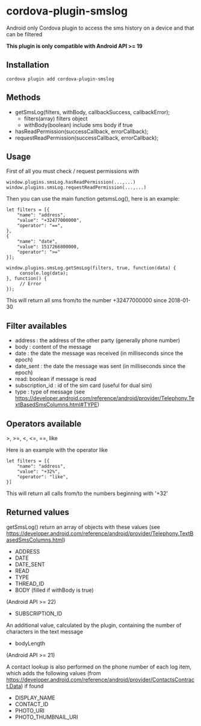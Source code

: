 # cordova-plugin-smslog

Android only
Cordova plugin to access the sms history on a device and that can be filtered

**This plugin is only compatible with Android API >= 19**

## Installation

    cordova plugin add cordova-plugin-smslog

## Methods

- getSmsLog(filters, withBody, callbackSuccess, callbackError);
  - filters(array) filters object
  - withBody(boolean) include sms body if true
- hasReadPermission(successCallback, errorCallback);
- requestReadPermission(successCallback, errorCallback);

## Usage

First of all you must check / request permissions with

    window.plugins.smsLog.hasReadPermission(...,...)
    window.plugins.smsLog.requestReadPermission(...,...)

Then you can use the main function getsmsLog(), here is an example:

    let filters = [{
        "name": "address",
        "value": "+32477000000",
        "operator": "==",
    },
    {
        "name": "date",
        "value": 1517266800000,
        "operator": ">="
    }];

    window.plugins.smsLog.getSmsLog(filters, true, function(data) {
         console.log(data);
    }, function() {
         // Error
    });

This will return all sms from/to the number +32477000000 since 2018-01-30

## Filter availables

- address : the address of the other party (generally phone number)
- body : content of the message
- date : the date the message was received (in milliseconds since the epoch)
- date_sent : the date the message was sent (in milliseconds since the epoch)
- read: boolean if message is read
- subscription_id : id of the sim card (useful for dual sim)
- type : type of message (see https://developer.android.com/reference/android/provider/Telephony.TextBasedSmsColumns.html#TYPE)

## Operators available
\>, >=, <, <=, ==, like

Here is an example with the operator like

    let filters = [{
        "name": "address",
        "value": "+32%",
        "operator": "like",
    }]

This will return all calls from/to the numbers beginning with '+32'

## Returned values

getSmsLog() return an array of objects with these values
(see https://developer.android.com/reference/android/provider/Telephony.TextBasedSmsColumns.html)

- ADDRESS
- DATE
- DATE_SENT
- READ
- TYPE
- THREAD_ID
- BODY (filled if withBody is true)

(Android API >= 22)
- SUBSCRIPTION_ID

An additional value, calculated by the plugin, containing the number of characters in the text message
- bodyLength

(Android API >= 21)

A contact lookup is also performed on the phone number of each log item, which adds the following values (from https://developer.android.com/reference/android/provider/ContactsContract.Data) if found
- DISPLAY_NAME
- CONTACT_ID
- PHOTO_URI
- PHOTO_THUMBNAIL_URI
